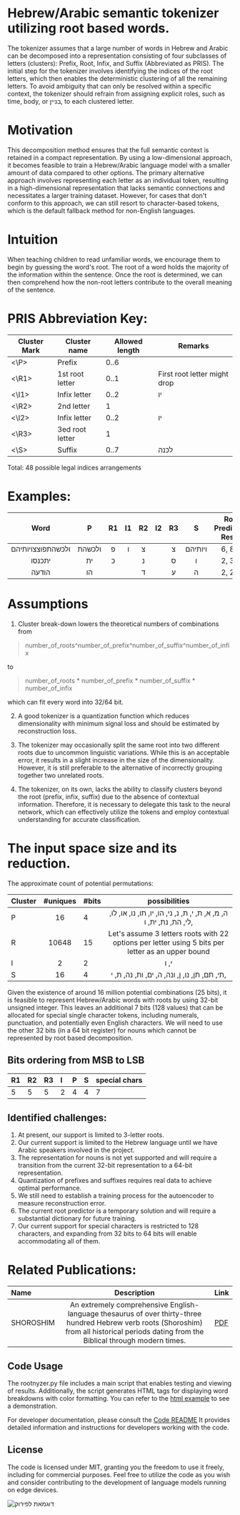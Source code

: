 # Hebrew/Arabic semantic tokenizer utilizing root based words.
The tokenizer assumes that a large number of words in Hebrew and Arabic can be decomposed into a representation consisting of four subclasses of letters (clusters): Prefix, Root, Infix, and Suffix (Abbreviated as PRIS).
The initial step for the tokenizer involves identifying the indices of the root letters, which then enables the deterministic clustering of all the remaining letters. To avoid ambiguity that can only be resolved within a specific context, the tokenizer should refrain from assigning explicit roles, such as time, body, or בניין, to each clustered letter.



# Motivation

This decomposition method ensures that the full semantic context is retained in a compact representation. By using a low-dimensional approach, it becomes feasible to train a Hebrew/Arabic language model with a smaller amount of data compared to other options. The primary alternative approach involves representing each letter as an individual token, resulting in a high-dimensional representation that lacks semantic connections and necessitates a larger training dataset. However, for cases that don't conform to this approach, we can still resort to character-based tokens, which is the default fallback method for non-English languages.

# Intuition
When teaching children to read unfamiliar words, we encourage them to begin by guessing the word's root. The root of a word holds the majority of the information within the sentence. Once the root is determined, we can then comprehend how the non-root letters contribute to the overall meaning of the sentence.



# PRIS Abbreviation Key: 
|  Cluster Mark  |  Cluster name        |  Allowed length  | Remarks  |
|  ------------  |  ------------        |  --------------- | ---------|
| <\P>           | Prefix               |   0..6           |          |
| <\R1>          | 1st root letter      |   0..1           | First root letter might drop |
| <\I1>          | Infix letter         |   0..2           |     יו    |
| <\R2>          | 2nd letter           |   1              |           |
| <\I2>          | Infix letter         |   0..2           |   יו      |
| <\R3>          | 3ed root letter      |   1              |           |
| <\S>           | Suffix               |   0..7           | לכנה      |


Total: 48 possible legal indices arrangements


# Examples:

| Word | P         | R1 | I1 | R2 | I2 | R3 | S         |  Root Prediction Result |
| :------------: | :-:       | :-: | :-: |  :-: | :-: | :------------: | :-: | :-: | 
|ולכשהתפוצצויותיהם | ולכשהת | פ   | ו   | צ |  | צ   | ויותיהם | 6, 8, 9 |
| יתכנסו |  ית | כ | | נ | | ס | ו | 2, 3, 4 |
| הודעה | הו |  | | ד | | ע | ה | 2, 2, 3 |

# Assumptions
1. Cluster break-down lowers the theoretical numbers of combinations from
> number_of_roots^number_of_prefix^number_of_suffix^number_of_infix 

to 

> number_of_roots * number_of_prefix * number_of_suffix * number_of_infix 

which can fit every word into 32/64 bit.

2. A good tokenizer is a quantization function which reduces dimensionality with minimum signal loss and should be estimated by reconstruction loss.

3. The tokenizer may occasionally split the same root into two different roots due to uncommon linguistic variations. While this is an acceptable error, it results in a slight increase in the size of the dimensionality. However, it is still preferable to the alternative of incorrectly grouping together two unrelated roots.


4. The tokenizer, on its own, lacks the ability to classify clusters beyond the root (prefix, infix, suffix) due to the absence of contextual information. Therefore, it is necessary to delegate this task to the neural network, which can effectively utilize the tokens and employ contextual understanding for accurate classification.



# The input space size and its reduction.

The approximate count of potential permutations:


| Cluster     |  #uniques      | #bits  |  possibilities  |
| :----------- | :------------: |  ----- | :------------: |  
| P       |   16           |   4    | ה, מ, א, ת, י, ת, נ, ני, הו, יו, תו, נו, או, לו, לי, הת, נת, ית, ו, |
| R        |   10648         | 15     | Let's assume 3 letters roots with 22 options per letter using 5 bits per letter as an upper bound        |
| I       |   2            | 2      | י, ו
| S       |   16           | 4      | תי, תם, תן, נו, ן, ונה, ה, ים, ות, נה, ת, י,                |

Given the existence of around 16 million potential combinations (25 bits), it is feasible to represent  Hebrew/Arabic words with roots by using 32-bit unsigned integer. This leaves an additional 7 bits (128 values) that can be allocated for special single character tokens, including numerals, punctuation, and potentially even English characters. We will need to use the other 32 bits (in a 64 bit register) for nouns which cannot be represented by root based decomposition.

## Bits ordering from MSB to LSB

| R1 | R2 | R3 | I | P | S | special chars |
| :----------------- | :----------------- | :----------------- | :---- | :----- | :----- | :------------ |
| 5                  | 5                  | 5                  | 2     | 4      | 4      | 7             |



## Identified challenges:
1. At present, our support is limited to 3-letter roots.
2. Our current support is limited to the Hebrew language until we have Arabic speakers involved in the project.
3. The representation for nouns is not yet supported and will require a transition from the current 32-bit representation to a 64-bit representation.
4. Quantization of prefixes and suffixes requires real data to achieve optimal performance.
5. We still need to establish a training process for the autoencoder to measure reconstruction error.
6. The current root predictor is a temporary solution and will require a substantial dictionary for future training.
7. Our current support for special characters is restricted to 128 characters, and expanding from 32 bits to 64 bits will enable accommodating all of them.

# Related Publications:

| Name          | Description       | Link   |
| :-----------  | :------------:    |  ----- |
| SHOROSHIM     | An extremely comprehensive English-language thesaurus of over thirty-three hundred Hebrew verb roots (Shoroshim) from all historical periods dating from the Biblical through modern times.              |  [PDF](https://halakhah.com/rst/shoroshim.pdf) |



## Code Usage

The rootnyzer.py file includes a main script that enables testing and viewing of results. Additionally, the script generates HTML tags for displaying word breakdowns with color formatting. You can refer to the [html example](samples/1.html) to see a demonstration.

For developer documentation, please consult the [Code README](rootnyzer/README.md) It provides detailed information and instructions for developers working with the code.

## License
The code is licensed under MIT, granting you the freedom to use it freely, including for commercial purposes. Feel free to utilize the code as you wish and consider contributing to the development of language models running on edge devices.


![דוגמאת לפירוק](images/shorechnizer2b.png)
